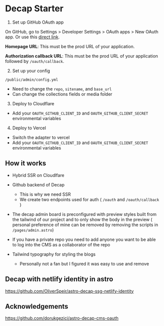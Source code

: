 # Decap Starter

1. Set up GitHub OAuth app

On GitHub, go to Settings > Developer Settings > OAuth apps > New OAuth app. Or use this [direct link](https://github.com/settings/applications/new).

**Homepage URL**: This must be the prod URL of your application.

**Authorization callback URL**: This must be the prod URL of your application followed by `/oauth/callback`.

2. Set up your config

`/public/admin/config.yml`

- Need to change the `repo`, `sitename`, and `base_url`
- Can change the collections fields or media folder

3. Deploy to Cloudflare

- Add your `OAUTH_GITHUB_CLIENT_ID` and `OAUTH_GITHUB_CLIENT_SECRET` environmental variables

4. Deploy to Vercel

- Switch the adapter to vercel
- Add your `OAUTH_GITHUB_CLIENT_ID` and `OAUTH_GITHUB_CLIENT_SECRET` environmental variables

## How it works

- Hybrid SSR on Cloudlfare
- Github backend of Decap

  - This is why we need SSR
  - We create two endpoints used for auth ( `/oauth` and `/oauth/callback` )
- The decap admin board is preconfigured with preview styles built from the tailwind of our project and to only show the body in the preview ( personal preference of mine can be removed by removing the scripts in `/pages/admin.astro`)
- If you have a private repo you need to add anyone you want to be able to log into the CMS as a collaborator of the repo
- Tailwind typography for styling the blogs
  - Personally not a fan but I figured it was easy to use and remove

## Decap with netlify identity in astro

https://github.com/OliverSpeir/astro-decap-ssg-netlify-identity

## Acknowledgements

https://github.com/dorukgezici/astro-decap-cms-oauth
